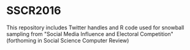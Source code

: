 # SSCR2016
This repository includes Twitter handles and R code used for snowball sampling from "Social Media Influence and Electoral Competition" (forthoming in Social Science Computer Review)
